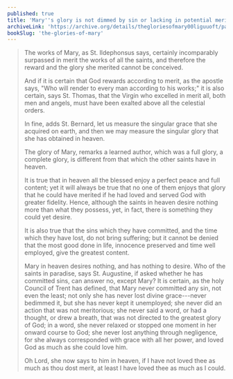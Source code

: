 ```yaml
---
published: true
title: 'Mary''s glory is not dimmed by sin or lacking in potential merit'
archiveLink: 'https://archive.org/details/thegloriesofmary00liguuoft/page/506?view=theater'
bookSlug: 'the-glories-of-mary'
---
```


> The works of Mary, as St. Ildephonsus says, certainly incomparably surpassed in merit the works of all the saints, and therefore the reward and the glory she merited cannot be conceived.
>
> And if it is certain that God rewards according to merit, as the apostle says, "Who will render to every man according to his works;" it is also certain, says St. Thomas, that the Virgin who excelled in merit all, both men and angels, must have been exalted above all the celestial orders.
>
> In fine, adds St. Bernard, let us measure the singular grace that she acquired on earth, and then we may measure the singular glory that she has obtained in heaven.
>
> The glory of Mary, remarks a learned author, which was a full glory, a complete glory, is different from that which the other saints have in heaven.
>
> It is true that in heaven all the blessed enjoy a perfect peace and full content; yet it will always be true that no one of them enjoys that glory that he could have merited if he had loved and served God with greater fidelity. Hence, although the saints in heaven desire nothing more than what they possess, yet, in fact, there is something they could yet desire.
>
> It is also true that the sins which they have committed, and the time which they have lost, do not bring suffering; but it cannot be denied that the most good done in life, innocence preserved and time well employed, give the greatest content.
>
> Mary in heaven desires nothing, and has nothing to desire. Who of the saints in paradise, says St. Augustine, if asked whether he has committed sins, can answer no, except Mary? It is certain, as the holy Council of Trent has defined, that Mary never committed any sin, not even the least; not only she has never lost divine grace---never bedimmed it, but she has never kept it unemployed; she never did an action that was not meritorious; she never said a word, or had a thought, or drew a breath, that was not directed to the greatest glory of God; in a word, she never relaxed or stopped one moment in her onward course to God; she never lost anything through negligence, for she always corresponded with grace with all her power, and loved God as much as she could love him.
>
> Oh Lord, she now says to him in heaven, if I have not loved thee as much as thou dost merit, at least I have loved thee as much as I could.